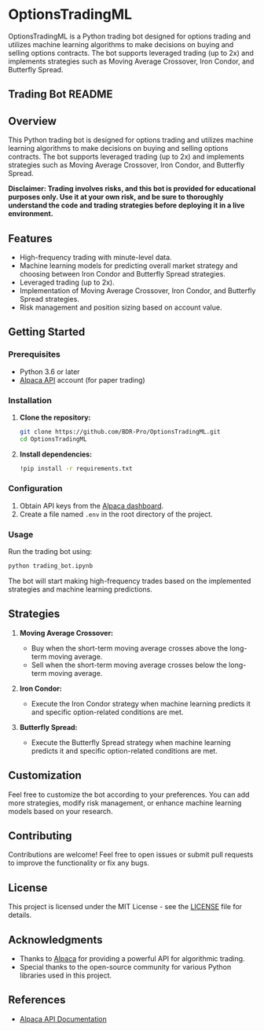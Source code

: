 # OptionsTradingML

OptionsTradingML is a Python trading bot designed for options trading and utilizes machine learning algorithms to make decisions on buying and selling options contracts. The bot supports leveraged trading (up to 2x) and implements strategies such as Moving Average Crossover, Iron Condor, and Butterfly Spread.

## Trading Bot README

## Overview

This Python trading bot is designed for options trading and utilizes machine learning algorithms to make decisions on buying and selling options contracts. The bot supports leveraged trading (up to 2x) and implements strategies such as Moving Average Crossover, Iron Condor, and Butterfly Spread.

**Disclaimer: Trading involves risks, and this bot is provided for educational purposes only. Use it at your own risk, and be sure to thoroughly understand the code and trading strategies before deploying it in a live environment.**

## Features

- High-frequency trading with minute-level data.
- Machine learning models for predicting overall market strategy and choosing between Iron Condor and Butterfly Spread strategies.
- Leveraged trading (up to 2x).
- Implementation of Moving Average Crossover, Iron Condor, and Butterfly Spread strategies.
- Risk management and position sizing based on account value.

## Getting Started

### Prerequisites

- Python 3.6 or later
- [Alpaca API](https://alpaca.markets/) account (for paper trading)

### Installation

1. **Clone the repository:**

   ```bash
   git clone https://github.com/BDR-Pro/OptionsTradingML.git
   cd OptionsTradingML
   ```

2. **Install dependencies:**

   ```bash
   !pip install -r requirements.txt
   ```

### Configuration

1. Obtain API keys from the [Alpaca dashboard](https://app.alpaca.markets/paper/dashboard/overview).
2. Create a file named `.env` in the root directory of the project.

### Usage

Run the trading bot using:

```bash
python trading_bot.ipynb
```

The bot will start making high-frequency trades based on the implemented strategies and machine learning predictions.

## Strategies

1. **Moving Average Crossover:**
   - Buy when the short-term moving average crosses above the long-term moving average.
   - Sell when the short-term moving average crosses below the long-term moving average.

2. **Iron Condor:**
   - Execute the Iron Condor strategy when machine learning predicts it and specific option-related conditions are met.

3. **Butterfly Spread:**
   - Execute the Butterfly Spread strategy when machine learning predicts it and specific option-related conditions are met.

## Customization

Feel free to customize the bot according to your preferences. You can add more strategies, modify risk management, or enhance machine learning models based on your research.

## Contributing

Contributions are welcome! Feel free to open issues or submit pull requests to improve the functionality or fix any bugs.

## License

This project is licensed under the MIT License - see the [LICENSE](LICENSE) file for details.

## Acknowledgments

- Thanks to [Alpaca](https://alpaca.markets/) for providing a powerful API for algorithmic trading.
- Special thanks to the open-source community for various Python libraries used in this project.

## References

- [Alpaca API Documentation](https://alpaca.markets/docs/api-documentation/)
